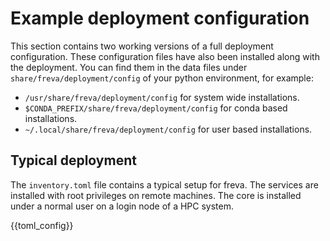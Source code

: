 # Example deployment configuration

This section contains two working versions of a full deployment configuration.
These configuration files have also been installed along with the deployment.
You can find them in the data files under `share/freva/deployment/config` of your
python environment, for example:
 - `/usr/share/freva/deployment/config` for system wide installations.
 - `$CONDA_PREFIX/share/freva/deployment/config` for conda based installations.
 - `~/.local/share/freva/deployment/config` for user based installations.

 ## Typical deployment
 The `inventory.toml` file contains a typical setup for freva. The services
 are installed with root privileges on remote machines. The core is installed
 under a normal user on a login node of a HPC system.

 {{toml_config}}
